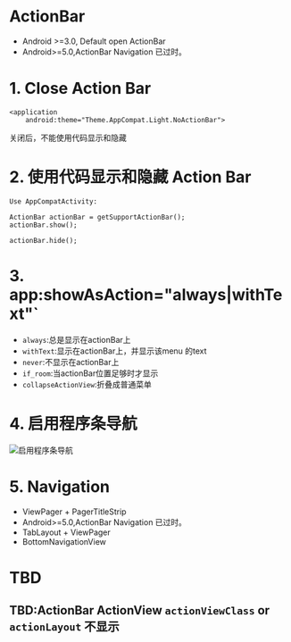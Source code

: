 # ActionBar

- Android >=3.0, Default open ActionBar
- Android>=5.0,ActionBar Navigation 已过时。

# 1. Close Action Bar

```
<application
    android:theme="Theme.AppCompat.Light.NoActionBar">
```
关闭后，不能使用代码显示和隐藏

# 2. 使用代码显示和隐藏 Action Bar
```
Use AppCompatActivity:

ActionBar actionBar = getSupportActionBar();
actionBar.show();

actionBar.hide();

```

# 3. app:showAsAction="always|withText"`
- `always`:总是显示在actionBar上
- `withText`:显示在actionBar上，并显示该menu 的text
- `never`:不显示在actionBar上
- `if_room`:当actionBar位置足够时才显示
-  `collapseActionView`:折叠成普通菜单

# 4. 启用程序条导航
![启用程序条导航](https://yingvickycao.github.io/img/android/other_ui/action_bar/enable_app_icon.jpg)

# 5. Navigation
- ViewPager + PagerTitleStrip
- Android>=5.0,ActionBar Navigation 已过时。
- TabLayout + ViewPager
- BottomNavigationView

# TBD
## TBD:ActionBar ActionView `actionViewClass` or `actionLayout` 不显示
